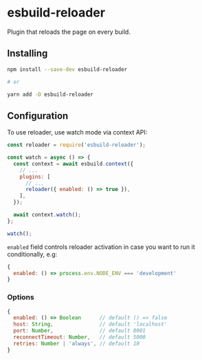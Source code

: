 # esbuild-reloader

Plugin that reloads the page on every build.


## Installing

```sh
npm install --save-dev esbuild-reloader

# or

yarn add -D esbuild-reloader
```

## Configuration

To use reloader, use watch mode via context API:

```js
const reloader = require('esbuild-reloader');

const watch = async () => {
  const context = await esbuild.context({
    // ...
    plugins: [
      // ...
      reloader({ enabled: () => true }),
    ],
  });

  await context.watch();
};

watch();
```

`enabled` field controls reloader activation in case you want to run it conditionally, e.g:

```js
{
  enabled: () => process.env.NODE_ENV === 'development'
}
```

### Options

```js
{
  enabled: () => Boolean      // default () => false
  host: String,               // default 'localhost'
  port: Number,               // default 8001
  reconnectTimeout: Number,   // default 5000
  retries: Number | 'always', // default 10
}
```
